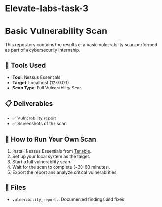 # Elevate-labs-task-3
# Basic Vulnerability Scan

This repository contains the results of a basic vulnerability scan performed as part of a cybersecurity internship.

## 🔧 Tools Used
- **Tool**: Nessus Essentials
- **Target**: Localhost (127.0.0.1)
- **Scan Type**: Full Vulnerability Scan

## 📋 Deliverables
- ✅ Vulnerability report
- ✅ Screenshots of the scan

## 🚀 How to Run Your Own Scan
1. Install Nessus Essentials from [Tenable](https://www.tenable.com/products/nessus/nessus-essentials).
2. Set up your local system as the target.
3. Start a full vulnerability scan.
4. Wait for the scan to complete (~30-60 minutes).
5. Export the report and analyze critical vulnerabilities.

## 📁 Files
- `vulnerability_report.`: Documented findings and fixes
